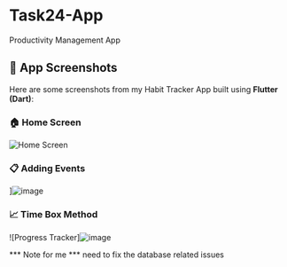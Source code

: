 # Task24-App
Productivity Management App


## 📱 App Screenshots

Here are some screenshots from my Habit Tracker App built using **Flutter (Dart)**:

### 🏠 Home Screen
![Home Screen](https://github.com/user-attachments/assets/1f23f5db-e2db-4118-a9f2-4d7663d9821b)


### 📋 Adding Events 
]![image](https://github.com/user-attachments/assets/c916f9c8-8521-488f-8eae-98291658ac15)


### 📈 Time Box Method
![Progress Tracker]![image](https://github.com/user-attachments/assets/0ceab2c7-6177-4de4-a606-36dcfa8407b7)





*** Note for me ***
need to fix the database related issues
